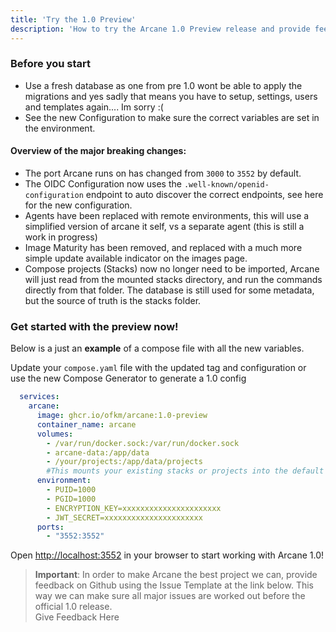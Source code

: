 ```yaml
---
title: 'Try the 1.0 Preview'
description: 'How to try the Arcane 1.0 Preview release and provide feedback.'
---
```


<script lang="ts">
import { Link } from '$lib/components/ui/link/index.js';
</script>

### Before you start

- Use a fresh database as one from pre 1.0 wont be able to apply the migrations and yes sadly that means you have to setup, settings, users and templates again.... Im sorry :(
- See the new <Link href="/docs/configuration">Configuration</Link> to make sure the correct variables are set in the environment.

#### Overview of the major breaking changes:

- The port Arcane runs on has changed from `3000` to `3552` by default.
- The OIDC Configuration now uses the `.well-known/openid-configuration` endpoint to auto discover the correct endpoints, see <Link href="/docs/users/sso">here</Link> for the new configuration.
- Agents have been replaced with remote environments, this will use a simplified version of arcane it self, vs a separate agent (this is still a work in progress)
- Image Maturity has been removed, and replaced with a much more simple update available indicator on the images page.
- Compose projects (Stacks) now no longer need to be imported, Arcane will just read from the mounted stacks directory, and run the commands directly from that folder. The database is still used for some metadata, but the source of truth is the stacks folder.


### Get started with the preview now!
Below is a just an **example** of a compose file with all the new variables.

Update your `compose.yaml` file with the updated tag and configuration or <br />
use the new  <Link href="/generator">Compose Generator</Link> to generate a 1.0 config

```yaml
  services:
    arcane:
      image: ghcr.io/ofkm/arcane:1.0-preview
      container_name: arcane
      volumes:
        - /var/run/docker.sock:/var/run/docker.sock
        - arcane-data:/app/data
        - /your/projects:/app/data/projects 
        #This mounts your existing stacks or projects into the default folder if you change that youll have to mount it to the correct directory.
      environment:
        - PUID=1000
        - PGID=1000
        - ENCRYPTION_KEY=xxxxxxxxxxxxxxxxxxxxxx
        - JWT_SECRET=xxxxxxxxxxxxxxxxxxxxxx
      ports:
        - "3552:3552"
```

Open [http://localhost:3552](http://localhost:3552) in your browser to start working with Arcane 1.0!

> **Important**: In order to make Arcane the best project we can, provide feedback on Github using the Issue Template at the link below. This way we can make sure all major issues are worked out before the official 1.0 release. <br/> <Link href="https://github.com/ofkm/arcane/issues/new?template=1.0-feedback.yml">Give Feedback Here</Link>
